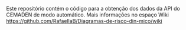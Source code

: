 Este repositório contém o código para a obtenção dos dados da API do CEMADEN de modo automático.
Mais informações no espaço Wiki https://github.com/RafaellaB/Diagramas-de-risco-din-mico/wiki
